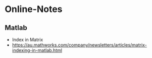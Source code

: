 # Online-Notes

## Matlab
- Index in Matrix
- https://au.mathworks.com/company/newsletters/articles/matrix-indexing-in-matlab.html
